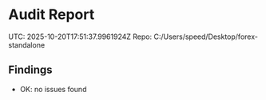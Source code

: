 # Audit Report
UTC: 2025-10-20T17:51:37.9961924Z
Repo: C:/Users/speed/Desktop/forex-standalone

## Findings
- OK: no issues found
